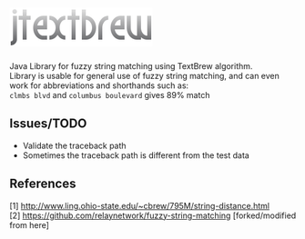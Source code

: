
![](https://github.com/puneetsl/jtextbrew/blob/master/resources/jtextbrew.png?raw=true)
========

Java Library for fuzzy string matching using TextBrew algorithm.<br>
Library is usable for general use of fuzzy string matching, and can even work for abbreviations and shorthands such as:<br>
`clmbs blvd` and  `columbus boulevard` gives 89% match

## Issues/TODO
* Validate the traceback path
* Sometimes the traceback path is different from the test data


## References ##
[1] http://www.ling.ohio-state.edu/~cbrew/795M/string-distance.html<br>
[2] https://github.com/relaynetwork/fuzzy-string-matching [forked/modified from here]<br>
